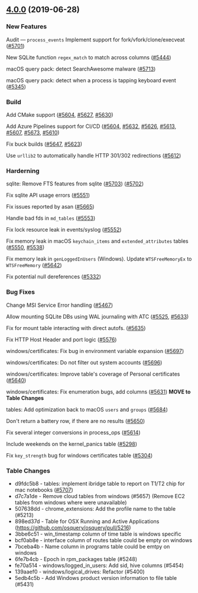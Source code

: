 <a name="4.0.0"></a>
## [4.0.0](https://github.com/osquery/osquery/compare/3.3.2...4.0.0) (2019-06-28)




### New Features

Audit — `process_events` Implement support for fork/vfork/clone/execveat ([#5701](https://github.com/osquery/osquery/pull/5701))

New SQLite function `regex_match` to match across columns ([#5444](https://github.com/osquery/osquery/pull/5444))

macOS query pack: detect SearchAwesome malware ([#5713](https://github.com/osquery/osquery/pull/5713))

macOS query pack: detect when a process is tapping keyboard event ([#5345](https://github.com/osquery/osquery/pull/5345))


### Build

Add CMake support ([#5604](https://github.com/osquery/osquery/pull/5604), [#5627](https://github.com/osquery/osquery/pull/5627), [#5630](https://github.com/osquery/osquery/pull/5630))

Add Azure Pipelines support for CI/CD ([#5604](https://github.com/osquery/osquery/pull/5604), [#5632](https://github.com/osquery/osquery/pull/5632), [#5626](https://github.com/osquery/osquery/pull/5626), [#5613](https://github.com/osquery/osquery/pull/5613), [#5607](https://github.com/osquery/osquery/pull/5607), [#5673](https://github.com/osquery/osquery/pull/5673), [#5610](https://github.com/osquery/osquery/pull/5610))

Fix buck builds ([#5647](https://github.com/osquery/osquery/pull/5647), [#5623](https://github.com/osquery/osquery/pull/5623))

Use `urllib2` to automatically handle HTTP 301/302 redirections ([#5612](https://github.com/osquery/osquery/pull/5612))

### Harderning

sqlite: Remove FTS features from sqlite ([#5703](https://github.com/osquery/osquery/pull/5703)) ([#5702](https://github.com/osquery/osquery/issues/5702))

Fix sqlite API usage errors ([#5551](https://github.com/osquery/osquery/pull/5551)) 

Fix issues reported by asan ([#5665](https://github.com/osquery/osquery/pull/5665))

Handle bad fds in `md_tables` ([#5553](https://github.com/osquery/osquery/pull/5533))

Fix lock resource leak in events/syslog ([#5552](https://github.com/osquery/osquery/pull/5552)) 

Fix memory leak in macOS `keychain_items` and `extended_attributes` tables ([#5550](https://github.com/osquery/osquery/pull/5550), [#5538](https://github.com/osquery/osquery/pull/5538))

Fix memory leak in `genLoggedInUsers` (Windows). Update `WTSFreeMemoryEx` to `WTSFreeMemory` ([#5642](https://github.com/osquery/osquery/pull/5642))

Fix potential null dereferences ([#5332](https://github.com/osquery/osquery/pull/5332))


### Bug Fixes

Change MSI Service Error handling ([#5467](https://github.com/osquery/osquery/pull/5467))


Allow mounting SQLite DBs using WAL journaling with ATC ([#5525](https://github.com/osquery/osquery/issues/5225), [#5633](https://github.com/osquery/osquery/pull/5633))

Fix for mount table interacting with direct autofs. ([#5635](https://github.com/osquery/osquery/pull/5635)) 

Fix HTTP Host Header and port logic ([#5576](https://github.com/osquery/osquery/pull/5576))

windows/certificates: Fix bug in environment variable expansion ([#5697](https://github.com/osquery/osquery/pull/5697))

windows/certificates: Do not filter out system accounts ([#5696](https://github.com/osquery/osquery/pull/5696))

windows/certificates: Improve table's coverage of Personal certificates ([#5640](https://github.com/osquery/osquery/pull/5640))

windows/certificates: Fix enumeration bugs, add columns ([#5631](https://github.com/osquery/osquery/pull/5631)) **MOVE to Table Changes**


tables: Add optimization back to macOS `users` and `groups` ([#5684](https://github.com/osquery/osquery/pull/5684))

Don't return a battery row, if there are no results ([#5650](https://github.com/osquery/osquery/pull/5650)) 

Fix several integer conversions in process_ops ([#5614](https://github.com/osquery/osquery/pull/5614))

Include weekends on the kernel_panics table ([#5298](https://github.com/osquery/osquery/pull/5298))

Fix `key_strength` bug for windows certificates table ([#5304](https://github.com/osquery/osquery/pull/5304))


### Table Changes

* d9fdc5b8 - tables: implement ibridge table to report on T1/T2 chip for mac notebooks  ([#5707](https://github.com/osquery/osquery/pull/5707))
* d7c7a1de - Remove cloud tables from windows (#5657) (Remove EC2 tables from windows where were unavailable)
* 507638dd - chrome_extensions: Add the profile name to the table (#5213) 
* 898ed37d - Table for OSX Running and Active Applications (https://github.com/osquery/osquery/pull/5216)
* 3bbe6c51 - win_timestamp column of time table is windows specific 
* bcf0ab8e - interface column of routes table could be empty on windows 
* 7bceba4b - Name column in programs table could be emtpy on windows
* 6fe7b4cb - Epoch in rpm_packages table (#5248) 
* fe70a514 - windows/logged_in_users: Add sid, hive columns (#5454) 
* 139aaef0 - windows/logical_drives: Refactor (#5400) 
* 5edb4c5b - Add Windows product version information to file table (#5431) 


